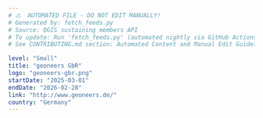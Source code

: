 ```yaml
---
# ⚠️  AUTOMATED FILE - DO NOT EDIT MANUALLY!
# Generated by: fetch_feeds.py
# Source: QGIS sustaining members API
# To update: Run 'fetch_feeds.py' (automated nightly via GitHub Actions)
# See CONTRIBUTING.md section: Automated Content and Manual Edit Guidelines

level: "Small"
title: "geoneers GbR"
logo: "geoneers-gbr.png"
startDate: "2025-03-01"
endDate: "2026-02-28"
link: "http://www.geoneers.de/"
country: "Germany"
---
```

